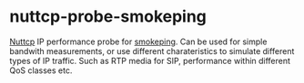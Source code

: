 # nuttcp-probe-smokeping
[Nuttcp](http://nuttcp.net/nuttcp/beta/) IP performance probe for [smokeping](https://oss.oetiker.ch/smokeping/).  Can be used for simple bandwith measurements, or use different charateristics to simulate different types of IP traffic.  Such as RTP media for SIP, performance within different QoS classes etc.

